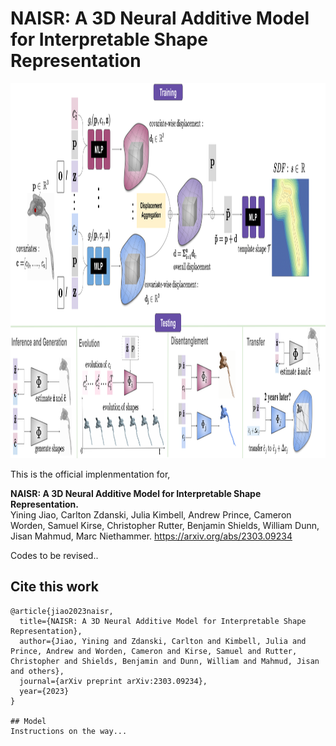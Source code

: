 # NAISR: A 3D Neural Additive Model for Interpretable Shape Representation
<div align=center><img src="https://github.com/uncbiag/NAISR/blob/main/figs/NAISRoverviewwide.svg?raw=true" width="1000" height="600"/></div>

This is the official implenmentation for,


**NAISR: A 3D Neural Additive Model for Interpretable Shape Representation.**   
Yining Jiao, Carlton Zdanski, Julia Kimbell, Andrew Prince, Cameron Worden, Samuel Kirse, Christopher Rutter, Benjamin Shields, William Dunn, Jisan Mahmud, Marc Niethammer. https://arxiv.org/abs/2303.09234

Codes to be revised..

## Cite this work
```
@article{jiao2023naisr,
  title={NAISR: A 3D Neural Additive Model for Interpretable Shape Representation},
  author={Jiao, Yining and Zdanski, Carlton and Kimbell, Julia and Prince, Andrew and Worden, Cameron and Kirse, Samuel and Rutter, Christopher and Shields, Benjamin and Dunn, William and Mahmud, Jisan and others},
  journal={arXiv preprint arXiv:2303.09234},
  year={2023}
}

## Model
Instructions on the way...
